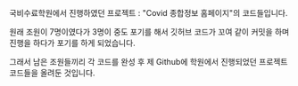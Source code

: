 국비수료학원에서 진행하였던 프로젝트 : "Covid 종합정보 홈페이지"의 코드들입니다.

원래 조원이 7명이였다가 3명이 중도 포기를 해서 깃허브 코드가 꼬여 같이 커밋을 하며 진행을 하다가 포기를 하게 되었습니다.

그래서 남은 조원들끼리 각 코드를 완성 후 제 Github에 학원에서 진행되었던 프로젝트 코드들을 올려둔 것입니다.
